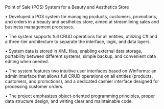 Point of Sale (POS) System for a Beauty and Aesthetics Store 

•	Developed a POS system for managing products, customers, promotions, and orders in a beauty and aesthetics store, aimed at streamlining sales and business management processes.

•	The system supports full CRUD operations for all entities, utilizing C# and a three-tier architecture to separate the interface, logic, and data layers.

•	 System data is stored in XML files, enabling external data storage, portability between different systems, simple backup, and convenient data editing when needed.

•	The system features two intuitive user interfaces based on WinForms: an admin interface that allows full CRUD operations on all entities (products, customers, and promotions), and a dedicated cashier interface designed for processing customer orders.

•	The project emphasizes object-oriented programming principles, proper data structure design, and writing clear and maintainable code.
